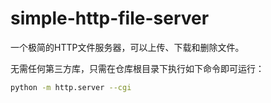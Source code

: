 # simple-http-file-server

一个极简的HTTP文件服务器，可以上传、下载和删除文件。

无需任何第三方库，只需在仓库根目录下执行如下命令即可运行：

```bash
python -m http.server --cgi
```
